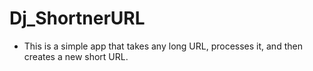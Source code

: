 # Dj_ShortnerURL
* This is a simple app that takes any long URL, processes it, and then creates a new short URL.
